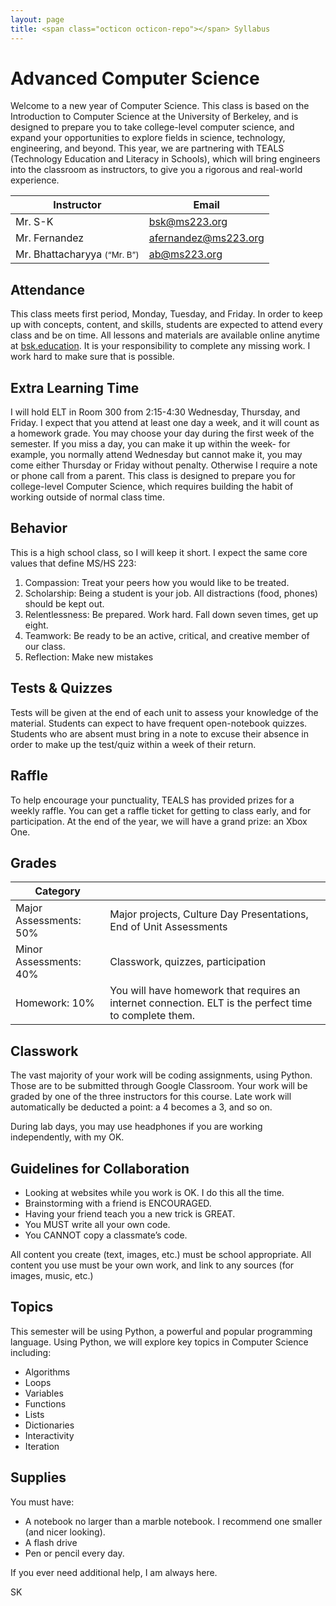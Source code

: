 ```yaml
---
layout: page
title: <span class="octicon octicon-repo"></span> Syllabus
---
```


# Advanced Computer Science


Welcome to a new year of Computer Science. This class is based on the Introduction to Computer Science at the University of Berkeley, and is designed to prepare you to take college-level computer science, and expand your opportunities to explore fields in science, technology, engineering, and beyond. This year, we are partnering with TEALS (Technology Education and Literacy in Schools), which will bring engineers into the classroom as instructors, to give you a rigorous and real-world experience.

| Instructor | Email |
|---|---|
| Mr. S-K |[bsk@ms223.org](mailto:bsk@ms223.org)  |
|	Mr. Fernandez  |	[afernandez@ms223.org](mailto:afernandez@ms223.org)   |
|Mr. Bhattacharyya <small>(“Mr. B”)</small>|[ab@ms223.org](mailto:ab@ms223.org) |

## Attendance
This class meets first period, Monday, Tuesday, and Friday. In order to keep up with concepts, content, and skills, students are expected to attend every class and be on time.
All lessons and materials are available online anytime at [bsk.education](http://bsk.education). It is your responsibility to complete any missing work. I work hard to make sure that is possible.

## Extra Learning Time
I will hold ELT in Room 300 from 2:15-4:30 Wednesday, Thursday, and Friday. I expect that you attend at least one day a week, and it will count as a homework grade. You may choose your day during the first week of the semester. If you miss a day, you can make it up within the week- for example, you normally attend Wednesday but cannot make it, you may come either Thursday or Friday without penalty. Otherwise I require a note or phone call from a parent.
This class is designed to prepare you for college-level Computer Science, which requires building the habit of working outside of normal class time.


## Behavior
This is a high school class, so I will keep it short. I expect the same core values that define MS/HS 223:

1. Compassion:  Treat your peers how you would like to be treated.
2. Scholarship: Being a student is your job. All distractions (food, phones) should be kept out.
3. Relentlessness: Be prepared. Work hard. Fall down seven times, get up eight.
4. Teamwork: Be ready to be an active, critical, and creative member of our class.
5. Reflection: Make new mistakes


## Tests & Quizzes
Tests will be given at the end of each unit to assess your knowledge of the material.
Students can expect to have frequent open-notebook quizzes. Students who are absent must bring in a note to excuse their absence in order to make up the test/quiz within a week of their return.


## Raffle
To help encourage your punctuality, TEALS has provided prizes for a weekly raffle. You can get a raffle ticket for getting to class early, and for participation.
At the end of the year, we will have a grand prize: an Xbox One.


## Grades

| Category | |
|---|---|
|  Major Assessments: 50%  | Major projects, Culture Day Presentations, End of Unit Assessments |
|Minor Assessments: 40%|Classwork, quizzes, participation|
|Homework: 10%|You will have homework that requires an internet connection. ELT is the perfect time to complete them.|

## Classwork
The vast majority of your work will be coding assignments, using Python. Those are to be submitted through Google Classroom. Your work will be graded by one of the three instructors for this course. Late work will automatically be deducted a point: a 4 becomes a 3, and so on.


During lab days, you may use headphones if you are working independently, with my OK.

## Guidelines for Collaboration
* Looking at websites while you work is OK. I do this all the time.
* Brainstorming with a friend is ENCOURAGED.
* Having your friend teach you a new trick is GREAT.
* You MUST write all your own code.
* You CANNOT copy a classmate’s code.

All content you create (text, images, etc.) must be school appropriate.
All content you use must be your own work, and link to any sources (for images, music, etc.)


## Topics
This semester will be using Python, a powerful and popular programming language. Using Python, we will explore key topics in Computer Science including:

* Algorithms
* Loops
* Variables
* Functions
* Lists
* Dictionaries
* Interactivity
* Iteration


## Supplies
You must have:

* A notebook no larger than a marble notebook. I recommend one smaller (and nicer looking).
* A flash drive
* Pen or pencil every day.

If you ever need additional help, I am always here.


SK
